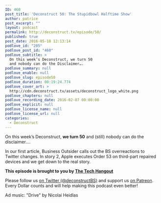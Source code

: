 ```yaml
---
ID: 460
post_title: 'Deconstruct 50: The Stupidbowl Halftime Show'
author: patrice
post_excerpt: ""
layout: podcast
permalink: http://deconstruct.tv/episode/50/
published: true
post_date: 2016-05-18 12:13:14
podlove_id: "205"
podlove_post_id: "460"
podlove_subtitle: >
  On this week’s Deconstruct, we turn 50
  and nobody can do the Disclaimer….
podlove_summary: null
podlove_enable: null
podlove_slug: episode50
podlove_duration: 00:19:24.774
podlove_cover_art: >
  http://cdn.deconstruct.tv/assets/deconstruct_logo_white.png
podlove_chapters: null
podlove_recording_date: 2016-02-07 00:00:00
podlove_explicit: null
podlove_license_name: null
podlove_license_url: null
categories:
  - Deconstruct
---
```

<p>On this week’s Deconstruct, <strong>we turn 50</strong> and (still) nobody can do the disclaimer….</p>
<p>In our first article, Business Outsider calls out the BS overreactions to Twitter changes.  In story 2, Apple executes Order 53 on third-part repaired devices and we get down to the real story.</p>
<p><strong>This episode is brought to you by <a href="http://thetechhangout.com">The Tech Hangout</a></strong>
</p>
<p>
Please follow us <a href="http://twitter.com/deconstructBS">on Twitter (@deconstructBS)</a> and support us <a href="http://patreon.com/deconstruct">on Patreon</a>. Every Dollar counts and will help making this podcast even better!
</p>
<p>Ad music: "Drive" by Nicolai Heidlas</p>